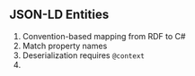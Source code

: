## JSON-LD Entities

1. Convention-based mapping from RDF to C#
  1. Match property names
  1. Deserialization requires `@context`
1.